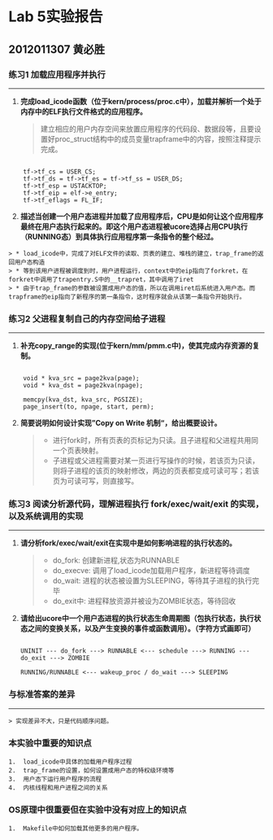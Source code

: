 # Lab 5实验报告
## 2012011307 黄必胜


### 练习1 加载应用程序并执行
---
1.	<b>完成load_icode函数（位于kern/process/proc.c中），加载并解析一个处于内存中的ELF执行文件格式的应用程序。</b>

	> 建立相应的用户内存空间来放置应用程序的代码段、数据段等，且要设置好proc_struct结构中的成员变量trapframe中的内容，按照注释提示完成。
	 	
```

    tf->tf_cs = USER_CS;
	tf->tf_ds = tf->tf_es = tf->tf_ss = USER_DS;
	tf->tf_esp = USTACKTOP;
	tf->tf_eip = elf->e_entry;
	tf->tf_eflags = FL_IF;

```

2.   <b>描述当创建一个用户态进程并加载了应用程序后，CPU是如何让这个应用程序最终在用户态执行起来的。即这个用户态进程被ucore选择占用CPU执行（RUNNING态）到具体执行应用程序第一条指令的整个经过。</b>
	
	> * load_icode中，完成了对ELF文件的读取、页表的建立、堆栈的建立，trap_frame的返回用户态构造
	> * 等到该用户进程被调度到时，用户进程运行，context中的eip指向了forkret，在forkret中调用了trapentry.S中的__trapret，其中调用了iret
	> * 由于trap_frame的参数被设置成用户态的值，所以在调用iret后系统进入用户态。而trapframe的eip指向了新程序的第一条指令，这时程序就会从该第一条指令开始执行。

### 练习2 父进程复制自己的内存空间给子进程
---
1.	<b>补充copy_range的实现(位于kern/mm/pmm.c中)，使其完成内存资源的复制。</b>
	
```
	
	void * kva_src = page2kva(page);
	void * kva_dst = page2kva(npage);

	memcpy(kva_dst, kva_src, PGSIZE);
	page_insert(to, npage, start, perm);

```

2.  <b>简要说明如何设计实现”Copy on Write 机制“，给出概要设计。</b>
	
	> * 进行fork时，所有页表的页标记为只读。且子进程和父进程共用同一个页表映射。
	> * 子进程或父进程需要对某一页进行写操作的时候，若该页为只读，则将子进程的该页的映射修改，两边的页表都变成可读可写；若该页为可读可写，则直接写。

### 练习3 阅读分析源代码，理解进程执行 fork/exec/wait/exit 的实现，以及系统调用的实现
---
1. <b>请分析fork/exec/wait/exit在实现中是如何影响进程的执行状态的。</b>
	
	> * do_fork: 创建新进程,状态为RUNNABLE
	> * do_execve: 调用了load_icode加载用户程序，新进程等待调度
	> * do_wait: 进程的状态被设置为SLEEPING，等待其子进程的执行完毕
	> * do_exit中: 进程释放资源并被设为ZOMBIE状态，等待回收
	
2.	<b>请给出ucore中一个用户态进程的执行状态生命周期图（包执行状态，执行状态之间的变换关系，以及产生变换的事件或函数调用）。（字符方式画即可）</b>

	```

	UNINIT --- do_fork ---> RUNNABLE <--- schedule ---> RUNNING --- do_exit ---> ZOMBIE
	                        
	RUNNING/RUNNABLE <--- wakeup_proc / do_wait ---> SLEEPING	         

	```



### 与标准答案的差异
---

	> 实现差异不大，只是代码顺序问题。

### 本实验中重要的知识点
	
	1.	load_icode中具体的加载用户程序过程
	2.	trap_frame的设置，如何设置成用户态的特权级环境等
	3.	用户态下运行用户程序的流程
	4.	内核线程和用户进程之间的关系

	
### OS原理中很重要但在实验中没有对应上的知识点
	
	1.	Makefile中如何加载其他更多的用户程序。